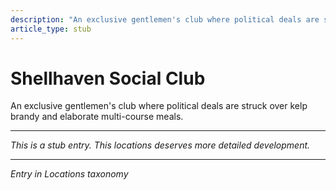 ```yaml
---
description: "An exclusive gentlemen's club where political deals are struck over kelp brandy and elaborate multi-course meals."
article_type: stub
---
```


# Shellhaven Social Club

An exclusive gentlemen's club where political deals are struck over kelp brandy and elaborate multi-course meals.

---
*This is a stub entry. This locations deserves more detailed development.*

---
*Entry in Locations taxonomy*
